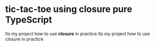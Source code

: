 # tic-tac-toe using closure pure TypeScript 

Its my project how to use **closure** in practice 
Its my project how to use closure in practice 
